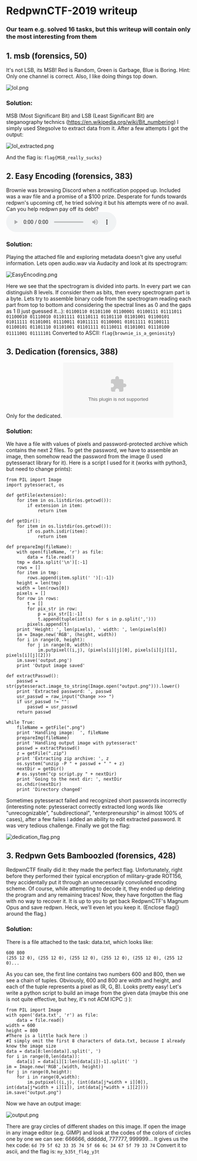 # RedpwnCTF-2019 writeup
### Our team e.g. solved 16 tasks, but this writeup will contain only the most interesting from them

## 1. msb (forensics, 50)

It's not LSB, its MSB!
Red is Random, Green is Garbage, Blue is Boring.
Hint: Only one channel is correct. Also, I like doing things top down.

![lol.png](lol.png)

### Solution:

MSB (Most Significant Bit) and LSB (Least Significant Bit) are steganography technics (https://en.wikipedia.org/wiki/Bit_numbering)
I simply used Stegsolve to extract data from it. After a few attempts I got the output:

![lol_extracted.png](lol_extracted.png)

And the flag is: ```flag{MSB_really_sucks}```

## 2. Easy Encoding (forensics, 383)

Brownie was browsing Discord when a notification popped up. Included was a wav file and a promise of a $100 prize. Desperate for funds towards redpwn's upcoming ctf, he tried solving it but his attempts were of no avail. Can you help redpwn pay off its debt?
![audio.wav](audio.wav)

### Solution:

Playing the attached file and exploring metadata doesn't give any useful information. Lets open audio.wav via Audacity and look at its spectrogram:

![EasyEncoding.png](EasyEncoding.png)

Here we see that the spectrogram is divided into parts. In every part we can distinguish 8 levels. If consider them as bits, then every spectrogram part is a byte. Lets try to assemble binary code from the spectrogram reading each part from top to bottom and considering the spectral lines as 0 and the gaps as 1 (I just guessed it...): ```01100110 01101100 01100001 01100111 01111011 01100010 01110010 01101111 01110111 01101110 01101001 01100101 01011111 01101001 01110011 01011111 01100001 01011111 01100111 01100101 01101110 01101001 01101111 01110011 01101001 01110100 01111001 01111101```
Converted to ASCII: ```flag{brownie_is_a_geniosity}```

## 3. Dedication (forensics, 388)

Only for the dedicated.
![chall.zip](chall.zip)

### Solution:

We have a file with values of pixels and password-protected archive which contains the next 2 files. To get the password, we have to assemble an image, then somehow read the password from the image (I used pytesseract library for it). Here is a script I used for it (works with python3, but need to change prints):
```
from PIL import Image
import pytesseract, os

def getFile(extension):
    for item in os.listdir(os.getcwd()):
        if extension in item:
            return item

def getDir():
    for item in os.listdir(os.getcwd()):
        if os.path.isdir(item):
            return item

def prepareImg(fileName):
    with open(fileName, 'r') as file:
        data = file.read()
    tmp = data.split('\n')[:-1]
    rows = []
    for item in tmp:
        rows.append(item.split(' ')[:-1])
    height = len(tmp)
    width = len(rows[0])
    pixels = []
    for row in rows:
        t = []
        for pix_str in row:
            p = pix_str[1:-1]
            t.append(tuple(int(s) for s in p.split(',')))
        pixels.append(t)
    print 'Height: ', len(pixels), ' width: ', len(pixels[0])
    im = Image.new('RGB', (height, width))
    for i in range(0, height):
        for j in range(0, width):
            im.putpixel((i,j), (pixels[i][j][0], pixels[i][j][1], pixels[i][j][2]))
    im.save('output.png')
    print 'Output image saved'

def extractPasswd():
    passwd = str(pytesseract.image_to_string(Image.open("output.png"))).lower()
    print 'Extracted password: ', passwd
    usr_passwd = raw_input("Change >>> ")
    if usr_passwd != "":
        passwd = usr_passwd
    return passwd

while True:
    fileName = getFile(".png")
    print 'Handling image:  ', fileName
    prepareImg(fileName)
    print 'Handling output image with pytesseract'
    passwd = extractPasswd()
    z = getFile(".zip")
    print 'Extracting zip archive: ', z
    os.system("unzip -P " + passwd + " " + z)
    nextDir = getDir()
    # os.system("cp script.py " + nextDir)
    print 'Going to the next dir: ', nextDir
    os.chdir(nextDir)
    print 'Directory changed'
```
Sometimes pytesseract failed and recognized short passwords incorrectly (interesting note: pytesseract correctly extracted long words like "unrecognizable", "subdirectional", "enterpreneurship" in almost 100% of cases), after a few failes I added an ability to edit extracted password. It was very tedious challenge. Finally we got the flag:

![dedication_flag.png](dedication_flag.png)

## 3. Redpwn Gets Bamboozled (forensics, 428)

RedpwnCTF finally did it: they made the perfect flag. Unfortunately, right before they performed their typical encryption of military-grade ROT156, they accidentally put it through an unnecessarily convoluted encoding scheme. Of course, while attempting to decode it, they ended up deleting the program and any remaining traces! Now, they have forgotten the flag with no way to recover it. It is up to you to get back RedpwnCTF's Magnum Opus and save redpwn. Heck, we'll even let you keep it. (Enclose flag{} around the flag.)

### Solution:

There is a file attached to the task: data.txt, which looks like:
```
600 800
(255 12 0), (255 12 0), (255 12 0), (255 12 0), (255 12 0), (255 12 0)...
```
As you can see, the first line contains two numbers 600 and 800, then we see a chain of tuples. Obviously, 600 and 800 are width and height, and each of the tuple represents a pixel as (R, G, B). Looks pretty easy! Let's write a python script to build an image from the given data (maybe this one is not quite effective, but hey, it's not ACM ICPC :) ):
```
from PIL import Image
with open('data.txt', 'r') as file:
    data = file.read()
width = 600
height = 800
#There is a little hack here :)
#I simply omit the first 8 characters of data.txt, because I already know the image size
data = data[8:len(data)].split(', ')
for i in range(0,len(data)):
    data[i] = data[i][1:len(data[i])-1].split(' ')
im = Image.new('RGB',(width, height))
for j in range(0,height):
    for i in range(0,width):
        im.putpixel((i,j), (int(data[j*width + i][0]), int(data[j*width + i][1]), int(data[j*width + i][2])))
im.save("output.png")
```
Now we have an output image:

![output.png](https://raw.githubusercontent.com/eg-ctf/RedpwnCTF-2019/master/output.png)

There are gray circles of different shades on this image. If open the image in any image editor (e.g. GIMP) and look at the codes of the colors of circles one by one we can see: 666666, dddddd, 777777, 999999... It gives us the hex code: ```6d 79 5f 62 33 35 74 5f 66 6c 34 67 5f 79 33 74```
Convert it to ascii, and the flag is: ```my_b35t_fl4g_y3t```
